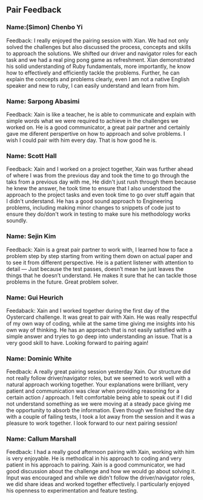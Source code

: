 ## Pair Feedback

### Name:(Simon) Chenbo Yi

Feedback: I really enjoyed the pairing session with Xian. We had not only solved the challenges but also discussed the process, concepts and skills to approach the solutions. We shifted our driver and navigator roles for each task and we had a real ping pong game as refreshment. Xian demonstrated his solid understanding of Ruby fundamentals, more importantly, he know how to effectively and efficiently tackle the problems. Further, he can explain the concepts and problems clearly,  even I am not a native English speaker and new to ruby, I can easily understand and learn from him.         


### Name: Sarpong Abasimi

Feedback: Xain is like a teacher, he is able to communicate and explain with simple words what we were required to achieve in the challenges we worked on. He is a good communicator, a great pair partner and certainly gave me diferent perspertive on how to approach and solve problems. I wish I could pair with him every day. That is how good he is.

### Name: Scott Hall

Feedback: Xain and I worked on a project together, Xain was further ahead of where I was from the previous day and took the time to go through the taks from a previous day with me, He didn't just rush through them because he knew the answer, he took time to ensure that I also understood the approach to the project tasks and even took time to go over stuff again that I didn't understand. He has a good sound approach to Engineering problems, including making minor changes to snippets of code just to ensure they do/don't work in testing to make sure his methodology works soundly.

### Name: Sejin Kim

Feedback: Xain is a great pair partner to work with, I learned how to face a problem step by step starting from writing them down on actual paper and to see it from different perspective. He is a patient listener with attention to detail — Just because the test passes, doesn’t mean he just leaves the things that he doesn’t understand. He makes it sure that he can tackle those problems in the future. Great problem solver.

### Name: Gui Heurich

Feedaback: Xain and I worked together during the first day of the Oystercard challenge. It was great to pair with Xain. He was really respectful of my own way of coding, while at the same time giving me insights into his own way of thinking. He has an approach that is not easily satisfied with a simple answer and tryies to go deep into understanding an issue. That is a very good skill to have. Looking forward to pairing again!

### Name: Dominic White

Feedback: A really great pairing session yesterday Xain. Our structure did not really follow driver/navigator roles, but we seemed to work well with a natural approach working together. Your explanations were brilliant, very patient and communication was clear when providing reasoning for a certain action / approach. I felt comfortable being able to speak out if I did not understand something as we were moving at a steady pace giving me the opportunity to absorb the information. Even though we finished the day with a couple of failing tests, I took a lot away from the session and it was a pleasure to work together. I look forward to our next pairing session!

### Name: Callum Marshall

Feedback: I had a really good afternoon pairing with Xain, working with him is very enjoyable. He is methodical in his approach to coding and very patient in his approach to pairing. Xain is a good communicator, we had good discussion about the challenge and how we would go about solving it. Input was encouraged and while we didn't follow the driver/navigator roles, we did share ideas and worked together effectively. I particularly enjoyed his openness to experimentation and feature testing.

